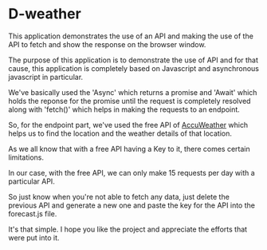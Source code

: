 # D-weather
This application demonstrates the use of an API and making the use of the API to fetch and show the response on the browser window.

The purpose of this application is to demonstrate the use of API and for that cause, this application is completely based on Javascript and asynchronous javascript in particular.

We've basically used the 'Async' which returns a promise and 'Await' which holds the reponse for the promise until the request is completely resolved along with 'fetch()' which helps in making the requests to an endpoint.

So, for the endpoint part, we've used the free API of [AccuWeather](https://developer.accuweather.com) which helps us to find the location and the weather details of that location.

As we all know that with a free API having a Key to it, there comes certain limitations.

In our case, with the free API, we can only make 15 requests per day with a particular API. 

So just know when you're not able to fetch any data, just delete the previous API and generate a new one and paste the key for the API into the forecast.js file.

It's that simple.
I hope you like the project and appreciate the efforts that were put into it.

